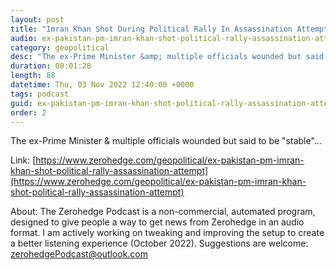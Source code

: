 ```yaml
---
layout: post
title: "Imran Khan Shot During Political Rally In Assassination Attempt"
audio: ex-pakistan-pm-imran-khan-shot-political-rally-assassination-attempt-0
category: geopolitical
desc: "The ex-Prime Minister &amp; multiple officials wounded but said to be &quot;stable&quot;..."
duration: 00:01:28
length: 88
datetime: Thu, 03 Nov 2022 12:40:00 +0000
tags: podcast
guid: ex-pakistan-pm-imran-khan-shot-political-rally-assassination-attempt-0
order: 2
---
```

The ex-Prime Minister &amp; multiple officials wounded but said to be &quot;stable&quot;...

Link: [https://www.zerohedge.com/geopolitical/ex-pakistan-pm-imran-khan-shot-political-rally-assassination-attempt](https://www.zerohedge.com/geopolitical/ex-pakistan-pm-imran-khan-shot-political-rally-assassination-attempt)

About: The Zerohedge Podcast is a non-commercial, automated program, designed to give people a way to get news from Zerohedge in an audio format.  I am actively working on tweaking and improving the setup to create a better listening experience (October 2022).  Suggestions are welcome: [zerohedgePodcast@outlook.com](mailto:zerohedgePodcast@outlook.com)